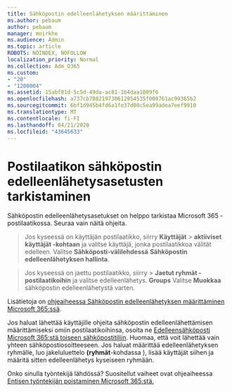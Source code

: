 ```yaml
---
title: Sähköpostin edelleenlähetyksen määrittäminen
ms.author: pebaum
author: pebaum
manager: mnirkhe
ms.audience: Admin
ms.topic: article
ROBOTS: NOINDEX, NOFOLLOW
localization_priority: Normal
ms.collection: Adm_O365
ms.custom:
- "20"
- "1200004"
ms.assetid: 15abf81d-5c5d-49da-ac81-1b4daa1809f6
ms.openlocfilehash: a737cb708219730612954535f000761ac99365b2
ms.sourcegitcommit: 6bf1d945b4fd6a1fe37d00c5ea99adea7eef9910
ms.translationtype: MT
ms.contentlocale: fi-FI
ms.lasthandoff: 04/21/2020
ms.locfileid: "43645633"
---
```

# <a name="check-the-email-forwarding-settings-for-a-mailbox"></a>Postilaatikon sähköpostin edelleenlähetysasetusten tarkistaminen

Sähköpostin edelleenlähetysasetukset on helppo tarkistaa Microsoft 365 -postilaatikossa. Seuraa vain näitä ohjeita.
  
> Jos kyseessä on käyttäjän postilaatikko, siirry **Käyttäjät** \> **aktiiviset käyttäjät -kohtaan** ja valitse käyttäjä, jonka postilaatikkoa välität edelleen. Valitse **Sähköposti-välilehdessä** **Sähköpostin edelleenlähetyksen hallinta**.

> Jos kyseessä on jaettu postilaatikko, siirry \> **Jaetut ryhmät -postilaatikoihin** ja valitse edelleenlähetys. **Groups** Valitse **Muokkaa** sähköpostin edelleenlähetystä varten.

Lisätietoja on [ohjeaiheessa Sähköpostin edelleenlähetyksen määrittäminen Microsoft 365:ssä](https://docs.microsoft.com/office365/admin/email/configure-email-forwarding).
  
Jos haluat lähettää käyttäjille ohjeita sähköpostin edelleenlähettämisen määrittämiseksi omiin postilaatikoihinsa, osoita ne [Edelleensähköposti Microsoft 365:stä toiseen sähköpostitiliin](https://support.office.com/article/Forward-email-from-Office-365-to-another-email-account-1ed4ee1e-74f8-4f53-a174-86b748ff6a0e). Huomaa, että voit lähettää vain yhteen sähköpostiosoitteeseen. Jos haluat määrittää edelleenlähetyksen ryhmälle, luo jakeluluettelo **(ryhmät**-kohdassa ), lisää käyttäjät siihen ja määritä sitten edelleenlähetys kyseiseen ryhmään.
  
Onko sinulla työntekijä lähdössä? Suositellut vaiheet ovat ohjeaiheessa [Entisen työntekijän poistaminen Microsoft 365:stä.](https://docs.microsoft.com/office365/admin/add-users/remove-former-employee)